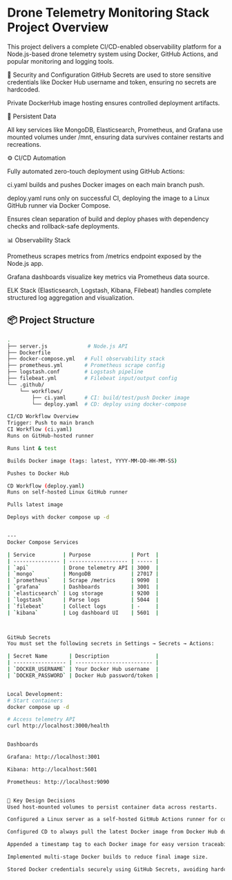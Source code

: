 # Drone Telemetry Monitoring Stack Project Overview

This project delivers a complete CI/CD-enabled observability platform for a Node.js-based drone telemetry system using Docker, GitHub Actions, and popular monitoring and logging tools.

🔐 Security and Configuration
GitHub Secrets are used to store sensitive credentials like Docker Hub username and token, ensuring no secrets are hardcoded.

Private DockerHub image hosting ensures controlled deployment artifacts.

💾 Persistent Data

All key services like MongoDB, Elasticsearch, Prometheus, and Grafana use mounted volumes under /mnt, ensuring data survives container restarts and recreations.

⚙️ CI/CD Automation

Fully automated zero-touch deployment using GitHub Actions:

ci.yaml builds and pushes Docker images on each main branch push.

deploy.yaml runs only on successful CI, deploying the image to a Linux GitHub runner via Docker Compose.

Ensures clean separation of build and deploy phases with dependency checks and rollback-safe deployments.

📊 Observability Stack

Prometheus scrapes metrics from /metrics endpoint exposed by the Node.js app.

Grafana dashboards visualize key metrics via Prometheus data source.

ELK Stack (Elasticsearch, Logstash, Kibana, Filebeat) handles complete structured log aggregation and visualization.


## 📦 Project Structure

```bash
.
├── server.js             # Node.js API
├── Dockerfile
├── docker-compose.yml   # Full observability stack
├── prometheus.yml       # Prometheus scrape config
├── logstash.conf        # Logstash pipeline
├── filebeat.yml         # Filebeat input/output config
└── .github/
    └── workflows/
        ├── ci.yaml      # CI: build/test/push Docker image
        └── deploy.yaml  # CD: deploy using docker-compose

CI/CD Workflow Overview
Trigger: Push to main branch
CI Workflow (ci.yaml)
Runs on GitHub-hosted runner

Runs lint & test

Builds Docker image (tags: latest, YYYY-MM-DD-HH-MM-SS)

Pushes to Docker Hub

CD Workflow (deploy.yaml)
Runs on self-hosted Linux GitHub runner

Pulls latest image

Deploys with docker compose up -d


---
Docker Compose Services

| Service         | Purpose             | Port  |
| --------------- | ------------------- | ----- |
| `api`           | Drone telemetry API | 3000  |
| `mongo`         | MongoDB             | 27017 |
| `prometheus`    | Scrape /metrics     | 9090  |
| `grafana`       | Dashboards          | 3001  |
| `elasticsearch` | Log storage         | 9200  |
| `logstash`      | Parse logs          | 5044  |
| `filebeat`      | Collect logs        | -     |
| `kibana`        | Log dashboard UI    | 5601  |



GitHub Secrets
You must set the following secrets in Settings → Secrets → Actions:

| Secret Name       | Description               |
| ----------------- | ------------------------- |
| `DOCKER_USERNAME` | Your Docker Hub username  |
| `DOCKER_PASSWORD` | Docker Hub password/token |


Local Development:
# Start containers
docker compose up -d

# Access telemetry API
curl http://localhost:3000/health


Dashboards

Grafana: http://localhost:3001

Kibana: http://localhost:5601

Prometheus: http://localhost:9090


🧩 Key Design Decisions
Used host-mounted volumes to persist container data across restarts.

Configured a Linux server as a self-hosted GitHub Actions runner for controlled deployments.

Configured CD to always pull the latest Docker image from Docker Hub during deployment.

Appended a timestamp tag to each Docker image for easy version traceability.

Implemented multi-stage Docker builds to reduce final image size.

Stored Docker credentials securely using GitHub Secrets, avoiding hardcoding sensitive data.


